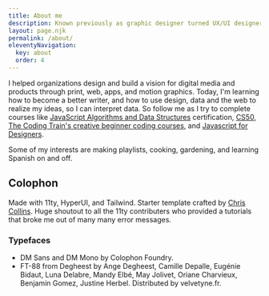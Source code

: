 ```yaml
---
title: About me
description: Known previously as graphic designer turned UX/UI designer
layout: page.njk
permalink: /about/
eleventyNavigation:
  key: about
  order: 4
---
```


I helped organizations design and build a vision for digital media and products through print, web, apps, and motion graphics. Today, I'm learning how to become a better writer, and how to use design, data and the web to realize my ideas, so I can interpret data. So follow me as I try to complete courses like [JavaScript Algorithms and Data Structures](https://www.freecodecamp.org/learn/javascript-algorithms-and-data-structures/) certification, [CS50](https://pll.harvard.edu/course/cs50-introduction-computer-science), [The Coding Train's creative beginner coding courses](https://thecodingtrain.com/guides/getting-started), and [Javascript for Designers](https://www.superhi.com/courses/javascript-for-designers).

Some of my interests are making playlists, cooking, gardening, and learning Spanish on and off.

## Colophon

Made with 11ty, HyperUI, and Tailwind. Starter template crafted by <a href="https://www.chrissy.dev">Chris Collins</a>. Huge shoutout to all the 11ty contributers who provided a tutorials that broke me out of many many error messages.

### Typefaces

- DM Sans and DM Mono by Colophon Foundry.
- FT-88 from Degheest by Ange Degheest, Camille Depalle, Eugénie Bidaut, Luna Delabre, Mandy Elbé, May Jolivet, Oriane Charvieux, Benjamin Gomez, Justine Herbel. Distributed by velvetyne.fr.
